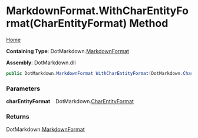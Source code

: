 # MarkdownFormat\.WithCharEntityFormat\(CharEntityFormat\) Method

[Home](../../../README.md)

**Containing Type**: DotMarkdown\.[MarkdownFormat](../README.md)

**Assembly**: DotMarkdown\.dll

```csharp
public DotMarkdown.MarkdownFormat WithCharEntityFormat(DotMarkdown.CharEntityFormat charEntityFormat)
```

### Parameters

**charEntityFormat** &ensp; DotMarkdown\.[CharEntityFormat](../../CharEntityFormat/README.md)

### Returns

DotMarkdown\.[MarkdownFormat](../README.md)

